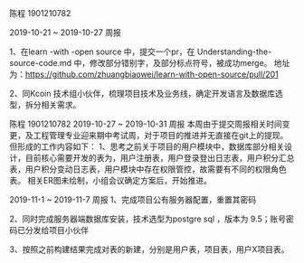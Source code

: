 陈程 1901210782 

2019-10-21 ~ 2019-10-27 周报 

1、在learn -with -open source 中，提交一个pr，在 Understanding-the-source-code.md 中，修改部分错别字，及部分标点符号，被成功merge。 地址为：https://github.com/zhuangbiaowei/learn-with-open-source/pull/201

2、同Kcoin 技术组小伙伴，梳理项目技术及业务线，确定开发语言及数据库选型，拆分相关需求。


陈程 1901210782 
2019-10-27 ~ 2019-10-31 周报 
本周由于提交周报相关时间变更，及工程管理专业迎来期中考试周，对于项目的推进并无直接在git上的提现。
但形成的工作内容如下：
1、思考之前关于项目的用户模块中，数据库部分相关设计，目前核心需要开发的表为，用户注册表，用户登录登出日志表，用户积分汇总表，用户积分变动日志表，用户模块中存在权限管控，故需要有不同的权限角色表。
相关ER图未绘制，小组会议确定方案后，开始推进。


2019-11-1 ~ 2019-11-7 周报 
1、完成项目公有服务器配置，重置其密码

2、同时完成服务器端数据库安装，技术选型为postgre sql ，版本为 9.5；账号密码已分发给项目小伙伴

3、按照之前构建结果完成对表的新建，分别是用户表，项目表，用户X项目表。
  

